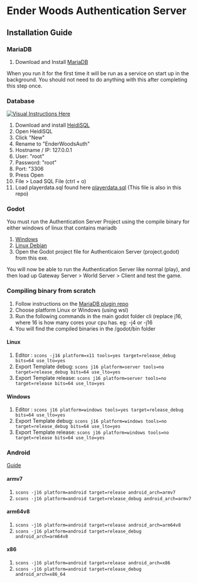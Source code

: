 # Ender Woods Authentication Server

## Installation Guide

### MariaDB

1. Download and Install [MariaDB](https://mariadb.org/download/?rel=10.6.4&prod=mariadb&os=windows&cpu=x86_64&pkg=msi&mirror=digital-pacific)

When you run it for the first time it will be run as a service on start up in the background. You should not need to do anything with this after completing this step once.

### Database

[![Visual Instructions Here](https://imgur.com/a/SqrwlLB "Instructions")](https://imgur.com/a/SqrwlLB "Instructions")
1. Download and install [HeidiSQL](https://www.heidisql.com/download.php "HeidiSQL")
2. Open HeidiSQL
3. Click "New"
4. Rename to "EnderWoodsAuth"
5. Hostname / IP: 127.0.0.1
6. User: "root"
7. Password: "root"
8. Port: "3306
9. Press Open
10. File > Load SQL File (ctrl + o)
11. Load playerdata.sql found here  [playerdata.sql](https://github.com/RickWillcox/Ender-Woods-Authentication-Server/blob/master/playerdata.sql "playerdata.sql") (This file is also in this repo)

### Godot

You must run the Authentication Server Project using the compile binary for either windows of linux that contains mariadb

1. [Windows](https://drive.google.com/file/d/1mH3pn8u6pKX-WAhWdOSdqnqXhXDILuGj/view?usp=sharing)
2. [Linux Debian](https://drive.google.com/file/d/12_q6vZ-_GF9WUuYmMDx0bFVG4sxBeK4T/view?usp=sharing)
3. Open the Godot project file for Authenticaion Server (project.godot) from this exe.

You will now be able to run the Authentication Server like normal (play), and then load up Gateway Server > World Server > Client and test the game.


### Compiling binary from scratch

1. Follow instructions on the [MariaDB plugin repo](https://github.com/sigrudds1/godot-mariadb)
2. Choose platform Linux or Windows (using wsl)
3. Run the following commands in the main godot folder cli (replace j16, where 16 is how many cores your cpu has. eg: -j4 or -j16
4. You will find the compiled binaries in the /godot/bin folder 

#### Linux

1. Editor : `scons -j16 platform=x11 tools=yes target=release_debug bits=64 use_lto=yes`
2. Export Template debug: `scons j16 platform=server tools=no target=release_debug bits=64 use_lto=yes`
3. Export Template release: `scons j16 platform=server tools=no target=release bits=64 use_lto=yes`

#### Windows

1. Editor : `scons j16 platform=windows tools=yes target=release_debug bits=64 use_lto=yes`
2. Export Template debug: `scons j16 platform=windows tools=no target=release_debug bits=64 use_lto=yes`
3. Export Template release: `scons j16 platform=windows tools=no target=release bits=64 use_lto=yes`

### Android
[Guide](https://docs.godotengine.org/en/latest/development/compiling/compiling_for_android.html)

#### armv7
1. `scons -j16 platform=android target=release android_arch=armv7`
2. `scons -j16 platform=android target=release_debug android_arch=armv7`

#### arm64v8
1. `scons -j16 platform=android target=release android_arch=arm64v8`
2. `scons -j16 platform=android target=release_debug android_arch=arm64v8`

#### x86
1. `scons -j16 platform=android target=release android_arch=x86`
2. `scons -j16 platform=android target=release_debug android_arch=x86_64`
